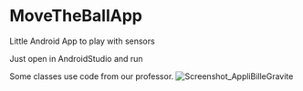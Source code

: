 # MoveTheBallApp
Little Android App to play with sensors

Just open in AndroidStudio and run

Some classes use code from our professor.
![Screenshot_AppliBilleGravite](https://user-images.githubusercontent.com/12832544/143603183-ebd7c96d-3def-4a58-9d02-6b8d0eabcbc2.jpg)
